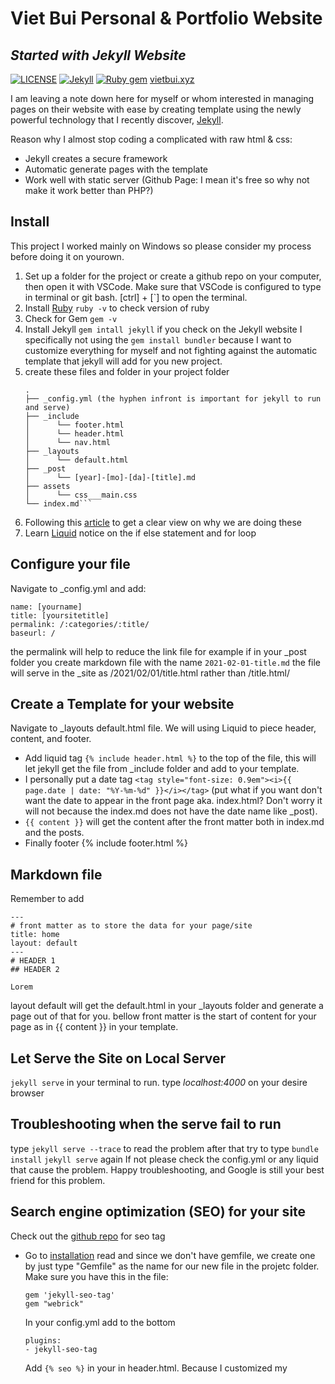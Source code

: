 # Viet Bui Personal & Portfolio Website
## _Started with Jekyll Website_

[![LICENSE](https://img.shields.io/badge/license-MIT-lightgrey.svg)](https://raw.githubusercontent.com/vietbuiminh/vietbuiminh.github.io/main/LICENSE) [![Jekyll](https://img.shields.io/badge/jekyll-%3E%3D%203.7-blue.svg)](https://jekyllrb.com/) [![Ruby gem](https://img.shields.io/gem/v/minimal-mistakes-jekyll.svg)](https://rubygems.org/gems/minimal-mistakes-jekyll)
[vietbui.xyz](https:vietbui.xyz)

I am leaving a note down here for myself or whom interested in managing pages on their website with ease by creating template using the newly powerful technology that I recently discover, [Jekyll](https://jekyllrb.com/).

Reason why I almost stop coding a complicated with raw html & css:
- Jekyll creates a secure framework
- Automatic generate pages with the template
- Work well with static server (Github Page: I mean it's free so why not make it work better than PHP?) 

## Install
This project I worked mainly on Windows so please consider my process before doing it on yourown.
1. Set up a folder for the project or create a github repo on your computer, then open it with VSCode.
Make sure that VSCode is configured to type in terminal or git bash. [ctrl] + [`] to open the terminal.
2. Install [Ruby](https://rubyinstaller.org/downloads/)
```ruby -v``` to check version of ruby
3. Check for Gem
```gem -v```
4. Install Jekyll
```gem intall jekyll``` 
if you check on the Jekyll website I specifically not using the ```gem install bundler``` because I want to customize everything for myself and not fighting against the automatic template that jekyll will add for you new project.
5. create these files and folder in your project folder 
    ```
    .
    ├── _config.yml (the hyphen infront is important for jekyll to run and serve)
    ├── _include
    │      └── footer.html
    │      └── header.html
    │      └── nav.html
    ├── _layouts
    │      └── default.html
    ├── _post
    │      └── [year]-[mo]-[da]-[title].md
    ├── assets
    │      └── css___main.css
    └── index.md```
6. Following this [article](https://jekyllrb.com/tutorials/convert-site-to-jekyll/) to get a clear view on why we are doing these 
7. Learn [Liquid](https://jekyllrb.com/docs/step-by-step/02-liquid/) notice on the if else statement and for loop

## Configure your file
Navigate to _config.yml and add:
```
name: [yourname]
title: [yoursitetitle]
permalink: /:categories/:title/ 
baseurl: /
```
the permalink will help to reduce the link file for example if in your _post folder you create markdown file with the name ```2021-02-01-title.md``` the file will serve in the _site as /2021/02/01/title.html rather than /title.html/

## Create a Template for your website
Navigate to _layouts default.html file. We will using Liquid to piece header, content, and footer.
- Add liquid tag ```{% include header.html %}``` to the top of the file, this will let jekyll get the file from _include folder and add to your template.
- I personally put a date tag ```<tag style="font-size: 0.9em"><i>{{ page.date | date: "%Y-%m-%d" }}</i></tag>``` (put what if you want don't want the date to appear in the front page aka. index.html? Don't worry it will not because the index.md does not have the date name like _post).
- ```{{ content }}``` will get the content after the  front matter both in index.md and the posts.
- Finally footer {% include footer.html %}

## Markdown file
Remember to add 
```
---
# front matter as to store the data for your page/site
title: home
layout: default
---
# HEADER 1
## HEADER 2

Lorem
```
layout default will get the default.html in your _layouts folder and generate a page out of that for you.
bellow front matter is the start of content for your page as in {{ content }} in your template.

## Let Serve the Site on Local Server
```jekyll serve``` in your terminal to run.
type _localhost:4000_ on your desire browser

## Troubleshooting when the serve fail to run
type ```jekyll serve --trace``` to read the problem
after that try to type 
```bundle install```
```jekyll serve``` again
If not please check the config.yml or any liquid that cause the problem. 
Happy troubleshooting, and Google is still your best friend for this problem.

## Search engine optimization (SEO) for your site
Check out the [github repo](https://github.com/jekyll/jekyll-seo-tag) for seo tag

- Go to [installation](https://github.com/jekyll/jekyll-seo-tag/blob/master/docs/installation.md) read and since we don't have gemfile, we create one by just type "Gemfile" as the name for our new file in the projetc folder.
Make sure you have this in the file:
    ```
    gem 'jekyll-seo-tag'
    gem "webrick"
    ```
    In your config.yml add to the bottom 
    ```
    plugins:
  - jekyll-seo-tag
    ```
    Add ```{% seo %}``` in your <head></head> in header.html. Because I customized my <title> tag so I used ```{% seo title=false %}``` for my header.html, for more customization for the seo tag [check out](https://github.com/jekyll/jekyll-seo-tag/blob/master/docs/advanced-usage.md).
- Serve and run your project again

## For loop loading posts
example for my coding page.
in my posts md front matter I added ```categories: [coding]``` to list all post in the categories array.
```html
{% for post in site.categories.coding reversed %}

<div class="gallery">
    <a target="_blank" href="{{ post.image }}">
        <img src="{{ post.image }}" alt="{{ post.img-alt }}" />
    </a>
    <div class="desc">
        <h2 style="margin-top: 0; line-height: 1em;">{{ post.full-title | upcase }}</h2>
        <p>{{ post.description }}</p>
        <span class="bottomrow">
            <span class="tags">
                <a class="button link" href="{{ post.url }}">
                    read more &#x2192;</a>
            </span>
            <span class="tags">
                {% for tag in post.tags %}
                <a class="tag link">#{{ tag }}</a>
                {% endfor %}
            </span>
        </span>
    </div>
</div>

{% endfor %}
```
## if else Statement example
```html
{% if page.url == "/" %}
    {% include svg.html %}
{% else %}
    <h1>{{ page.categories[0] | upcase }}</h1>
{% endif %}
```

## Launch project on github
Change or make sure your repo name is [yourgithubaccount].github.io
```
git add .
git commit -m"Created project"
git push
```
Go to Setting and scroll down to Github page. 
Launch the page by choosing the main branch. 
Check the project!

## License

MIT

[//]: # (These are reference links used in the body of this note and get stripped out when the markdown processor does its job. There is no need to format nicely because it shouldn't be seen. Thanks SO - http://stackoverflow.com/questions/4823468/store-comments-in-markdown-syntax)

   [dill]: <https://github.com/joemccann/dillinger>
   [git-repo-url]: <https://github.com/joemccann/dillinger.git>
   [john gruber]: <http://daringfireball.net>
   [df1]: <http://daringfireball.net/projects/markdown/>
   [markdown-it]: <https://github.com/markdown-it/markdown-it>
   [Ace Editor]: <http://ace.ajax.org>
   [node.js]: <http://nodejs.org>
   [Twitter Bootstrap]: <http://twitter.github.com/bootstrap/>
   [jQuery]: <http://jquery.com>
   [@tjholowaychuk]: <http://twitter.com/tjholowaychuk>
   [express]: <http://expressjs.com>
   [AngularJS]: <http://angularjs.org>
   [Gulp]: <http://gulpjs.com>

   [PlDb]: <https://github.com/joemccann/dillinger/tree/master/plugins/dropbox/README.md>
   [PlGh]: <https://github.com/joemccann/dillinger/tree/master/plugins/github/README.md>
   [PlGd]: <https://github.com/joemccann/dillinger/tree/master/plugins/googledrive/README.md>
   [PlOd]: <https://github.com/joemccann/dillinger/tree/master/plugins/onedrive/README.md>
   [PlMe]: <https://github.com/joemccann/dillinger/tree/master/plugins/medium/README.md>
   [PlGa]: <https://github.com/RahulHP/dillinger/blob/master/plugins/googleanalytics/README.md>
